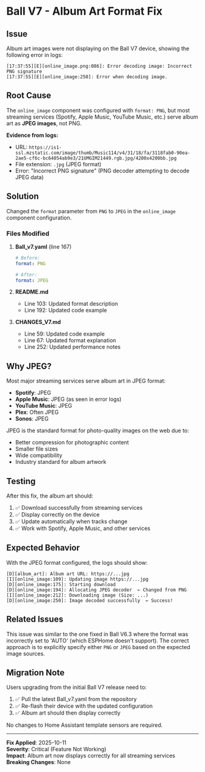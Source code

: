# Ball V7 - Album Art Format Fix

## Issue

Album art images were not displaying on the Ball V7 device, showing the following error in logs:

```
[17:37:55][E][online_image.png:086]: Error decoding image: Incorrect PNG signature
[17:37:55][E][online_image:250]: Error when decoding image.
```

## Root Cause

The `online_image` component was configured with `format: PNG`, but most streaming services (Spotify, Apple Music, YouTube Music, etc.) serve album art as **JPEG images**, not PNG.

**Evidence from logs:**
- URL: `https://is1-ssl.mzstatic.com/image/thumb/Music114/v4/31/18/fa/3118fab0-90ea-2ae5-cf6c-bc64054ab9e3/21UMGIM21449.rgb.jpg/4200x4200bb.jpg`
- File extension: `.jpg` (JPEG format)
- Error: "Incorrect PNG signature" (PNG decoder attempting to decode JPEG data)

## Solution

Changed the `format` parameter from `PNG` to `JPEG` in the `online_image` component configuration.

### Files Modified

1. **Ball_v7.yaml** (line 167)
   ```yaml
   # Before:
   format: PNG
   
   # After:
   format: JPEG
   ```

2. **README.md**
   - Line 103: Updated format description
   - Line 192: Updated code example

3. **CHANGES_V7.md**
   - Line 59: Updated code example
   - Line 67: Updated format explanation
   - Line 252: Updated performance notes

## Why JPEG?

Most major streaming services serve album art in JPEG format:
- **Spotify**: JPEG
- **Apple Music**: JPEG (as seen in error logs)
- **YouTube Music**: JPEG
- **Plex**: Often JPEG
- **Sonos**: JPEG

JPEG is the standard format for photo-quality images on the web due to:
- Better compression for photographic content
- Smaller file sizes
- Wide compatibility
- Industry standard for album artwork

## Testing

After this fix, the album art should:
1. ✅ Download successfully from streaming services
2. ✅ Display correctly on the device
3. ✅ Update automatically when tracks change
4. ✅ Work with Spotify, Apple Music, and other services

## Expected Behavior

With the JPEG format configured, the logs should show:
```
[D][album_art]: Album art URL: https://...jpg
[I][online_image:109]: Updating image https://...jpg
[D][online_image:175]: Starting download
[D][online_image:194]: Allocating JPEG decoder  ← Changed from PNG
[I][online_image:212]: Downloading image (Size: ...)
[D][online_image:250]: Image decoded successfully  ← Success!
```

## Related Issues

This issue was similar to the one fixed in Ball V6.3 where the format was incorrectly set to 'AUTO' (which ESPHome doesn't support). The correct approach is to explicitly specify either `PNG` or `JPEG` based on the expected image sources.

## Migration Note

Users upgrading from the initial Ball V7 release need to:
1. ✅ Pull the latest Ball_v7.yaml from the repository
2. ✅ Re-flash their device with the updated configuration
3. ✅ Album art should then display correctly

No changes to Home Assistant template sensors are required.

---

**Fix Applied**: 2025-10-11  
**Severity**: Critical (Feature Not Working)  
**Impact**: Album art now displays correctly for all streaming services  
**Breaking Changes**: None
